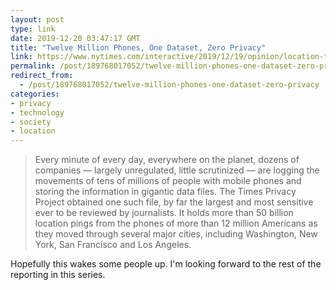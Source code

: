```yaml
---
layout: post
type: link
date: 2019-12-20 03:47:17 GMT
title: "Twelve Million Phones, One Dataset, Zero Privacy"
link: https://www.nytimes.com/interactive/2019/12/19/opinion/location-tracking-cell-phone.html
permalink: /post/189768017052/twelve-million-phones-one-dataset-zero-privacy
redirect_from: 
  - /post/189768017052/twelve-million-phones-one-dataset-zero-privacy
categories:
- privacy
- technology
- society
- location
---
```

<blockquote>Every minute of every day, everywhere on the planet, dozens of companies — largely unregulated, little scrutinized — are logging the movements of tens of millions of people with mobile phones and storing the information in gigantic data files. The Times Privacy Project obtained one such file, by far the largest and most sensitive ever to be reviewed by journalists. It holds more than 50 billion location pings from the phones of more than 12 million Americans as they moved through several major cities, including Washington, New York, San Francisco and Los Angeles.</blockquote>
<p>Hopefully this wakes some people up. I'm looking forward to the rest of the reporting in this series.</p>